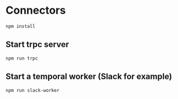 # Connectors

```
npm install
```

## Start trpc server

```
npm run trpc
```

## Start a temporal worker (Slack for example)

```
npm run slack-worker
```
